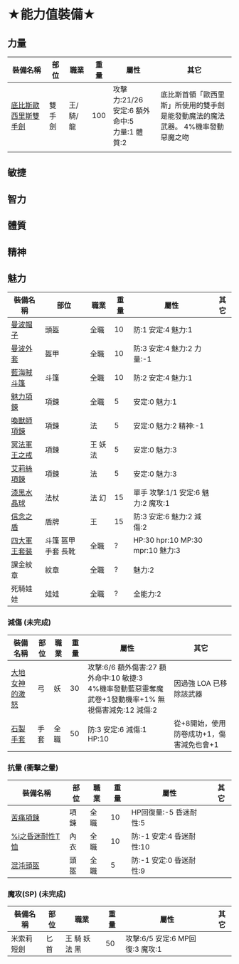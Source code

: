 # ★能力值裝備★

## 力量
|裝備名稱|部位|職業|重量|屬性|其它|
|---|---|---|---|---|---|
|<a href="https://loalineage.com/weapon/266/%E5%BA%95%E6%AF%94%E6%96%AF%E6%AD%90%E8%A5%BF%E9%87%8C%E6%96%AF%E9%9B%99%E6%89%8B%E5%8A%8D?locale=zh-TW">底比斯歐西里斯雙手劍</a>|雙手劍|王/騎/龍|100|攻擊力:21/26<br> 安定:6 額外命中:5<br>力量:1 體質:2|底比斯首領「歐西里斯」所使用的雙手劍<br>是能發動魔法的魔法武器。 4%機率發動惡魔之吻|
|<a href=""></a>||||||

## 敏捷

## 智力

## 體質

## 精神

## 魅力
|裝備名稱|部位|職業|重量|屬性|其它|
|---|---|---|---|---|---|
|<a href="https://loalineage.com/armor/20016/%E6%9B%BC%E6%B3%A2%E5%B8%BD%E5%AD%90?locale=zh-TW">曼波帽子</a>|頭盔|全職|10|防:1 安定:4 魅力:1||
|<a href="https://loalineage.com/armor/20112/%E6%9B%BC%E6%B3%A2%E5%A4%96%E5%A5%97?locale=zh-TW">曼波外套</a>|盔甲|全職|10|防:3 安定:4 魅力:2 力量:-1||
|<a href="https://loalineage.com/armor/20060/%E8%97%8D%E6%B5%B7%E8%B3%8A%E6%96%97%E7%AF%B7?locale=zh-TW">藍海賊斗篷</a>|斗篷|全職|10|防:2 安定:4 魅力:1||
|<a href="https://loalineage.com/armor/20254/%E9%AD%85%E5%8A%9B%E9%A0%85%E9%8D%8A?locale=zh-TW">魅力項鍊</a>|項鍊|全職|5|安定:0 魅力:1||
|<a href="https://loalineage.com/armor/20258/%E5%96%9A%E7%8D%B8%E5%B8%AB%E9%A0%85%E9%8D%8A?locale=zh-TW">喚獸師項鍊</a>|項鍊|法|5|安定:0 魅力:2 精神:-1||
|<a href="https://loalineage.com/armor/20255/%E5%86%A5%E6%B3%95%E8%BB%8D%E7%8E%8B%E4%B9%8B%E6%88%92?locale=zh-TW">冥法軍王之戒</a>|項鍊|王 妖 法|5|安定:0 魅力:3||
|<a href="https://loalineage.com/armor/20260/%E8%89%BE%E8%8E%89%E7%B5%B2%E9%A0%85%E9%8D%8A?locale=zh-TW">艾莉絲項鍊</a>|項鍊|法|5|安定:0 魅力:3||
|<a href="https://loalineage.com/weapon/118/%E6%BC%86%E9%BB%91%E6%B0%B4%E6%99%B6%E7%90%83?locale=zh-TW">漆黑水晶球</a>|法杖|法 幻|15|單手 攻擊:1/1 安定:6 魅力:2 魔攻:1||
|<a href="https://loalineage.com/armor/20234/%E4%BF%A1%E5%BF%B5%E4%B9%8B%E7%9B%BE?locale=zh-TW">信念之盾</a>|盾牌|王|15|防:3 安定:6 魅力:2 減傷:2||
|<a href="https://loalineage.com/armor_sets/43/%E5%9B%9B%E5%A4%A7%E8%BB%8D%E7%8E%8B%E5%A5%97%E8%A3%9D?locale=zh-TW">四大軍王套裝</a>|斗篷 盔甲 手套 長靴|全職|?|HP:30 hpr:10 MP:30 mpr:10 魅力:3||
|課金紋章|紋章|全職|?|魅力:2||
|死騎娃娃|娃娃|全職|?|全能力:2||

### 減傷 (未完成)
|裝備名稱|部位|職業|重量|屬性|其它|
|---|---|---|---|---|---|
|<a href="https://loalineage.com/weapon/767/%E5%A4%A7%E5%9C%B0%E5%A5%B3%E7%A5%9E%E7%9A%84%E6%BF%80%E6%80%92?locale=zh-TW">大地女神的激怒</a>|弓|妖|30|攻擊:6/6 額外傷害:27 額外命中:10 敏捷:3<br>4%機率發動藍惡靈奪魔 武卷+1發動機率+1% 無視傷害減免:12 減傷:2|因過強 LOA 已移除該武器|
|<a href="https://loalineage.com/armor/21290/%E7%9F%B3%E8%A3%BD%E6%89%8B%E5%A5%97">石製手套</a>|手套|全職|50|防:3 安定:6 減傷:1 HP:10|從+8開始，使用防卷成功+1，傷害減免也會+1|

### 抗暈 (衝擊之暈)
|裝備名稱|部位|職業|重量|屬性|其它|
|---|---|---|---|---|---|
|<a href="https://loalineage.com/armor/20411/%E8%8B%A6%E7%97%9B%E9%A0%85%E9%8D%8A?locale=zh-TW">苦痛項鍊</a>|項鍊|全職|10|HP回復量:-5 昏迷耐性:5||
|<a href="https://loalineage.com/armor/21190/%25i%E4%B9%8B%E6%98%8F%E8%BF%B7%E8%80%90%E6%80%A7T%E6%81%A4?locale=zh-TW">%i之昏迷耐性T恤</a>|內衣|全職|10|防:-1 安定:4 昏迷耐性:10||
|<a href="https://loalineage.com/armor/20048/%E6%B7%B7%E6%B2%8C%E9%A0%AD%E7%9B%94?locale=zh-TW">混沌頭盔</a>|頭盔|全職|5|防:-1 安定:0 昏迷耐性:9||

### 魔攻(SP) (未完成)
|裝備名稱|部位|職業|重量|屬性|其它|
|---|---|---|---|---|---|
|米索莉短劍|匕首|王 騎 妖 法 黑|50|攻擊:6/5 安定:6 MP回復:3 魔攻:1||
